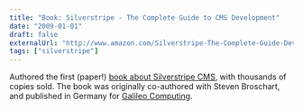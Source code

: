 ```yaml
---
title: "Book: Silverstripe - The Complete Guide to CMS Development"
date: "2009-01-01"
draft: false
externalUrl: "http://www.amazon.com/Silverstripe-The-Complete-Guide-Development/dp/0470681837/"
tags: ["silverstripe"]
---
```


Authored the first (paper!) [book about Silverstripe CMS](http://www.amazon.com/Silverstripe-The-Complete-Guide-Development/dp/0470681837/), with thousands of copies sold. The book was originally
co-authored with Steven Broschart, and published in Germany for
[Galileo Computing](http://www.amazon.de/Silverstripe-umfassende-Handbuch-Installation-Konfiguration/dp/3836212951).